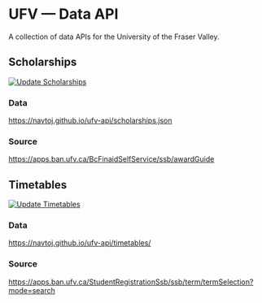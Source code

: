 # UFV — Data API

A collection of data APIs for the University of the Fraser Valley.

## Scholarships

[![Update Scholarships](https://github.com/navtoj/ufv-api/actions/workflows/scholarships.yml/badge.svg?branch=main)](https://github.com/navtoj/ufv-api/actions/workflows/scholarships.yml)

### Data

https://navtoj.github.io/ufv-api/scholarships.json

### Source

https://apps.ban.ufv.ca/BcFinaidSelfService/ssb/awardGuide

## Timetables

[![Update Timetables](https://github.com/navtoj/ufv-api/actions/workflows/timetables.yml/badge.svg?branch=main)](https://github.com/navtoj/ufv-api/actions/workflows/timetables.yml)

### Data

https://navtoj.github.io/ufv-api/timetables/

### Source

https://apps.ban.ufv.ca/StudentRegistrationSsb/ssb/term/termSelection?mode=search

